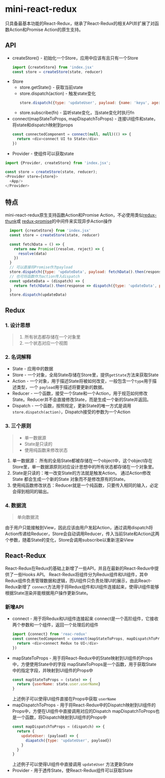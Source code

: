 # mini-react-redux
只具备最基本功能的React-Redux，继承了React-Redux的相关API并扩展了对函数Action和Promise Action的原生支持。

## API
* createStore() - 初始化一个Store，应用中应该有且只有一个Store
  ```javascript
  import {createStore} from 'index.jsx'
  const store = createStore(state, reducer)
  ```
* Store
  * store.getState() - 获取当前state
  * store.dispatch(action) - 触发state变化
    ```javascript
    store.dispatch({type: 'updateUser', payload: {name: 'keyu', age: 100}})
    ```
  * store.subscribe(fn) - 监听state变化，当state变化时执行fn
* connect(mapStateToProps, mapDispatchToProps) - 连接UI组件和state，将state和dispatch映射到props
  ```javascript
  const connectedComponent = connect(null, null)(() => {
    return <div>connect UI to State</div>
  })
  ```
* Provider - 使组件可以获取state
```javascript
import {Provider, createStore} from 'index.jsx';

const store = createStore(state, reducer);
<Provider store={store}>
  <App/>
</Provider>
```

## 特点
mini-react-redux原生支持函数Action和Promise Action，不必使用类似[redux-thunk](https://github.com/reduxjs/redux-thunk)或
[redux-promise](https://github.com/redux-utilities/redux-promise)的中间件来实现异步Action操作
```javascript
  import {createStore} from 'index.jsx'
  const store = createStore(state, reducer)
  
  const fetchData = () => {
    return new Promise((resolve, reject) => {
      resolve(data)
    })
  } 
  // 可以直接将Promise作为payload
  store.dispatch({type: 'updateData', payload: fetchData().then(response => response)}) 
  // 也可将函数作为action传入dispatch
  const updateData = (dispatch) => {
    return fetchData().then(response => dispatch({type: 'updateData', payload: response}))
  }
  store.dispatch(updateData)
```

## Redux

### 1. 设计思想

> 1. 所有状态都存储在一个对象里
> 2. 一个状态对应一个视图

### 2. 名词解释
* State - 应用中的数据
* Store - 一个对象，全局State存储在Store里，提供`getState`方法来获取State
* Action - 一个对象，用于描述State将被如何改变，一般包含一个`type`用于描述类型，一个 `payload`用于描述将要更新的数据。
* Reducer - 一个函数，接受一个State和一个Action，用于规范如何修改State。Reducer并不会直接修改State，而是生成一个新的State并返回。
* Dispatch - 一个函数，按照规定，更新State的唯一方式是调用 `store.dispatch(action)`，Dispatch接受的参数为一个Action

### 3. 三个原则

> * 单一数据源
> * State是只读的
> * 使用纯函数来修改状态

1. 单一数据源： 所有的全局State都被存储在一个object中，这个object存在Store里，单一数据源原则对应设计思想中的所有状态都存储在一个对象里。
2. State是只读的：唯一改变State的方法就是触发Action。
通过Action修改State 都会生成一个新的State 对象而不是修改原有的State。
3. 使用纯函数修改状态：Reducer就是一个纯函数，只要传入相同的输入，必定会得到相同的输出。

### 4. 数据流
> 单向数据流

由于用户只能接触到View，因此应该由用户发起Action，通过调用dispatch将Action传递给Reducer，Store会自动调用Reducer，传入当前State和Action这两个参数，随着State的变化，Store会调用subscribe以重新渲染View

## React-Redux

React-Redux在Redux的基础上新增了一些API，并且在最新的React-Redux中提供了一些Hooks API。
React-Redux将组件分为Redux组件和UI组件，其中Redux组件负责管理数据和逻辑，而UI组件只负责处理UI的展示，由此React-Redux新增了 
`connect`方法用于将Redux组件和UI组件连接起来，使得UI组件能够根据State渲染并能根据用户操作更新State。

### 新增API
* connect - 用于将Redux和UI组件连接起来
  connect是一个高阶组件，它接收两个参数和一个组件，返回一个处理后的组件
  ```javascript
  import {connect} from 'reac-redux'
  const connectedComponent = connect(mapStateToProps, mapDispatchToProps)((props) => {
    return <div>connect Redux to UI</div>
  })
  ```
* mapStateToProps - 用于将React-Redux中的State映射到UI组件的Props中，方便使用State中的字段
  mapStateToProps是一个函数，用于获取State中的指定字段，并映射到UI组件的Props中
  ```javascript
  const mapStateToProps = (state) => {
    return {userName: state.user.userName}
  }
  ```
  上述例子可以使得UI组件直接在Props中获取 `userName`
* mapDispatchToProps - 用于将React-Redux中的Dispatch映射到UI组件的Props中，方便在UI组件中直接调用对应的Dispatch
  mapDispatchToProps也是一个函数，将Dispatch映射到UI组件的Props中
  ```javascript
  const mapDispatchToProps = (dispatch) => {
    return {
      updateUser: (payload) => {
        diapatch({type: 'updateUser', payload})
      }
    }
  }
  ```
  上述例子可以使得UI组件中直接调用 `updateUser` 方法更新State
* Provider - 用于透传State，使React-Redux组件可以获取State
